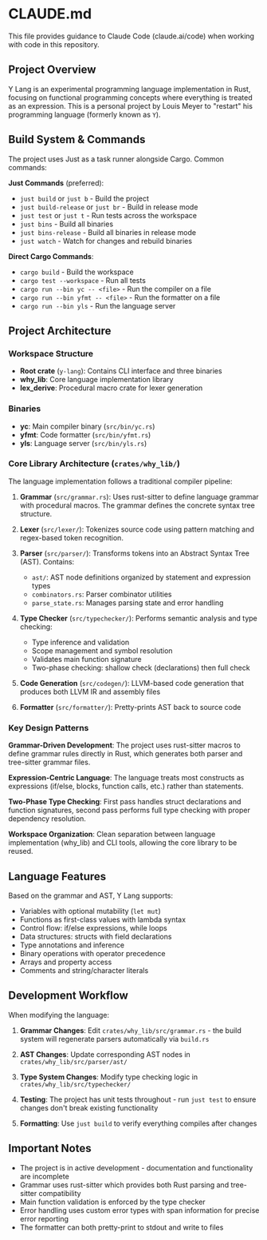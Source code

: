 # CLAUDE.md

This file provides guidance to Claude Code (claude.ai/code) when working with code in this repository.

## Project Overview

Y Lang is an experimental programming language implementation in Rust, focusing on functional programming concepts where everything is treated as an expression. This is a personal project by Louis Meyer to "restart" his programming language (formerly known as `Y`).

## Build System & Commands

The project uses Just as a task runner alongside Cargo. Common commands:

**Just Commands** (preferred):
- `just build` or `just b` - Build the project
- `just build-release` or `just br` - Build in release mode
- `just test` or `just t` - Run tests across the workspace
- `just bins` - Build all binaries
- `just bins-release` - Build all binaries in release mode
- `just watch` - Watch for changes and rebuild binaries

**Direct Cargo Commands**:
- `cargo build` - Build the workspace
- `cargo test --workspace` - Run all tests
- `cargo run --bin yc -- <file>` - Run the compiler on a file
- `cargo run --bin yfmt -- <file>` - Run the formatter on a file
- `cargo run --bin yls` - Run the language server

## Project Architecture

### Workspace Structure
- **Root crate** (`y-lang`): Contains CLI interface and three binaries
- **why_lib**: Core language implementation library
- **lex_derive**: Procedural macro crate for lexer generation

### Binaries
- **yc**: Main compiler binary (`src/bin/yc.rs`)
- **yfmt**: Code formatter (`src/bin/yfmt.rs`)
- **yls**: Language server (`src/bin/yls.rs`)

### Core Library Architecture (`crates/why_lib/`)

The language implementation follows a traditional compiler pipeline:

1. **Grammar** (`src/grammar.rs`): Uses rust-sitter to define language grammar with procedural macros. The grammar defines the concrete syntax tree structure.

2. **Lexer** (`src/lexer/`): Tokenizes source code using pattern matching and regex-based token recognition.

3. **Parser** (`src/parser/`): Transforms tokens into an Abstract Syntax Tree (AST). Contains:
   - `ast/`: AST node definitions organized by statement and expression types
   - `combinators.rs`: Parser combinator utilities
   - `parse_state.rs`: Manages parsing state and error handling

4. **Type Checker** (`src/typechecker/`): Performs semantic analysis and type checking:
   - Type inference and validation
   - Scope management and symbol resolution
   - Validates main function signature
   - Two-phase checking: shallow check (declarations) then full check

5. **Code Generation** (`src/codegen/`): LLVM-based code generation that produces both LLVM IR and assembly files

6. **Formatter** (`src/formatter/`): Pretty-prints AST back to source code

### Key Design Patterns

**Grammar-Driven Development**: The project uses rust-sitter macros to define grammar rules directly in Rust, which generates both parser and tree-sitter grammar files.

**Expression-Centric Language**: The language treats most constructs as expressions (if/else, blocks, function calls, etc.) rather than statements.

**Two-Phase Type Checking**: First pass handles struct declarations and function signatures, second pass performs full type checking with proper dependency resolution.

**Workspace Organization**: Clean separation between language implementation (why_lib) and CLI tools, allowing the core library to be reused.

## Language Features

Based on the grammar and AST, Y Lang supports:
- Variables with optional mutability (`let mut`)
- Functions as first-class values with lambda syntax
- Control flow: if/else expressions, while loops
- Data structures: structs with field declarations
- Type annotations and inference
- Binary operations with operator precedence
- Arrays and property access
- Comments and string/character literals

## Development Workflow

When modifying the language:

1. **Grammar Changes**: Edit `crates/why_lib/src/grammar.rs` - the build system will regenerate parsers automatically via `build.rs`

2. **AST Changes**: Update corresponding AST nodes in `crates/why_lib/src/parser/ast/`

3. **Type System Changes**: Modify type checking logic in `crates/why_lib/src/typechecker/`

4. **Testing**: The project has unit tests throughout - run `just test` to ensure changes don't break existing functionality

5. **Formatting**: Use `just build` to verify everything compiles after changes

## Important Notes

- The project is in active development - documentation and functionality are incomplete
- Grammar uses rust-sitter which provides both Rust parsing and tree-sitter compatibility
- Main function validation is enforced by the type checker
- Error handling uses custom error types with span information for precise error reporting
- The formatter can both pretty-print to stdout and write to files